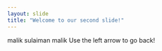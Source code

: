```yaml
---
layout: slide
title: "Welcome to our second slide!"
---
```

malik sulaiman malik
Use the left arrow to go back!
